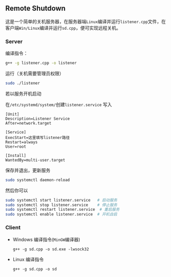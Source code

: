 ## Remote Shutdown

这是一个简单的关机服务器，在服务器端`Linux`编译并运行`listener.cpp`文件，在客户端`Win/Linux`编译并运行`sd.cpp`，便可实现远程关机。

### Server

编译指令：
```bash
g++ -g listener.cpp -o listener
```
运行（关机需要管理员权限）
```bash
sudo ./listener
```

若以服务开机启动

在`/etc/systemd/system/`创建`listener.service`
写入
```
[Unit]  
Description=Listener Service  
After=network.target  
  
[Service]  
ExecStart=这里填写listener路径
Restart=always  
User=root  
  
[Install]  
WantedBy=multi-user.target
```

保存并退出，更新服务

```bash
sudo systemctl daemon-reload
```

然后你可以

```bash
sudo systemctl start listener.service   # 启动服务  
sudo systemctl stop listener.service    # 停止服务  
sudo systemctl restart listener.service  # 重启服务
sudo systemctl enable listener.service  # 开机自启
```

### Client

- Windows
  编译指令(`MinGW`编译器)
  ```
  g++ -g sd.cpp -o sd.exe -lwsock32
  ```
- Linux
  编译指令
  ```
  g++ -g sd.cpp -o sd
  ```